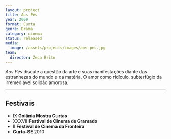 ```yaml
---
layout: project
title: Aos Pés
year: 2009
format: Curta
genre: Drama
category: cinema
status: released
media:
  image: /assets/projects/images/aos-pes.jpg
team:
  director: Zeca Brito
---
```


_Aos Pés_ discute a questão da arte e suas manifestações diante das estranhezas do mundo e da matéria. O amor como ridículo, subterfúgio da irremediável solidão amorosa.

---

## Festivais

* IX **Goiânia Mostra Curtas**
* XXXVII **Festival de Cinema de Gramado**
* II **Festival de Cinema da Fronteira**
* **Curta-SE** 2010
